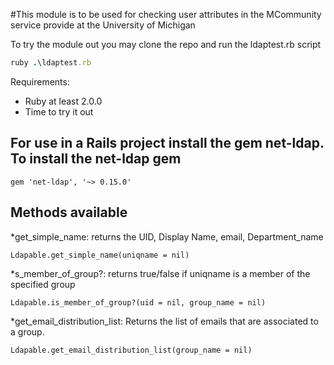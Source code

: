 #This module is to be used for checking user attributes in the MCommunity service provide at the University of Michigan

To try the module out you may clone the repo and run the ldaptest.rb script
```ruby
ruby .\ldaptest.rb
```
Requirements:
* Ruby at least 2.0.0
* Time to try it out


## For use in a Rails project install the gem net-ldap. To install the net-ldap gem
```
gem 'net-ldap', '~> 0.15.0'
```

## Methods available
*get_simple_name: returns the UID, Display Name, email, Department_name
```
Ldapable.get_simple_name(uniqname = nil)
```

*s_member_of_group?: returns true/false if uniqname is a member of the specified group
```
Ldapable.is_member_of_group?(uid = nil, group_name = nil)
```

*get_email_distribution_list: Returns the list of emails that are associated to a group.
```
Ldapable.get_email_distribution_list(group_name = nil)
```
